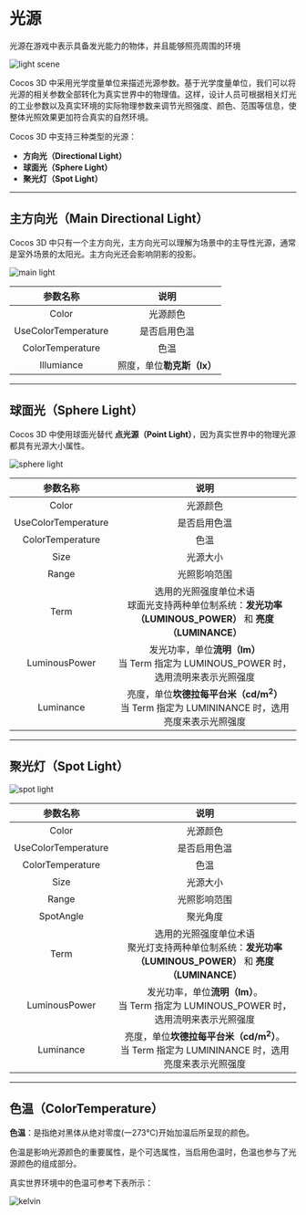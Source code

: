 # 光源

光源在游戏中表示具备发光能力的物体，并且能够照亮周围的环境

![light scene](light/lighting.png)

Cocos 3D 中采用光学度量单位来描述光源参数。基于光学度量单位，我们可以将光源的相关参数全部转化为真实世界中的物理值。这样，设计人员可根据相关灯光的工业参数以及真实环境的实际物理参数来调节光照强度、颜色、范围等信息，使整体光照效果更加符合真实的自然环境。

Cocos 3D 中支持三种类型的光源：
- **方向光（Directional Light）**
- **球面光（Sphere Light）**
- **聚光灯（Spot Light）**

---

## 主方向光（Main Directional Light）

Cocos 3D 中只有一个主方向光，主方向光可以理解为场景中的主导性光源，通常是室外场景的太阳光。主方向光还会影响阴影的投影。

![main light](light/dir-light.jpg)

| 参数名称 | 说明 |
|:-------:|:---:|
| Color | 光源颜色 |
| UseColorTemperature | 是否启用色温 |
| ColorTemperature | 色温 |
| Illumiance | 照度，单位**勒克斯（lx）** |

---

## 球面光（Sphere Light）

Cocos 3D 中使用球面光替代 **点光源（Point Light）**，因为真实世界中的物理光源都具有光源大小属性。

![sphere light](light/sphere-light.jpg)

| 参数名称 | 说明 |
|:-------:|:---:|
| Color | 光源颜色 |
| UseColorTemperature | 是否启用色温 |
| ColorTemperature | 色温 |
| Size | 光源大小 |
| Range | 光照影响范围 |
| Term | 选用的光照强度单位术语<br>球面光支持两种单位制系统：**发光功率（LUMINOUS_POWER）** 和 **亮度（LUMINANCE）** |
| LuminousPower | 发光功率，单位**流明（lm）**<br>当 Term 指定为 LUMINOUS_POWER 时，选用流明来表示光照强度 |
| Luminance | 亮度，单位**坎德拉每平台米（cd/m<sup>2</sup>）**<br>当 Term 指定为 LUMININANCE 时，选用亮度来表示光照强度 |

---

## 聚光灯（Spot Light）

![spot light](light/spot-light.jpg)

| 参数名称 | 说明 |
|:-------:|:---:|
| Color | 光源颜色 |
| UseColorTemperature | 是否启用色温 |
| ColorTemperature | 色温 |
| Size | 光源大小 |
| Range | 光照影响范围 |
| SpotAngle | 聚光角度 |
| Term | 选用的光照强度单位术语<br>聚光灯支持两种单位制系统：**发光功率（LUMINOUS_POWER）** 和 **亮度（LUMINANCE）** |
| LuminousPower | 发光功率，单位**流明（lm）**。<br>当 Term 指定为 LUMINOUS_POWER 时，选用流明来表示光照强度 |
| Luminance | 亮度，单位**坎德拉每平台米（cd/m<sup>2</sup>）**。<br>当 Term 指定为 LUMININANCE 时，选用亮度来表示光照强度 |

---

## 色温（ColorTemperature）

**色温**：是指绝对黑体从绝对零度(一273℃)开始加温后所呈现的颜色。

色温是影响光源颜色的重要属性，是个可选属性，当启用色温时，色温也参与了光源颜色的组成部分。



真实世界环境中的色温可参考下表所示：

![kelvin](light/kelvin.jpg)



